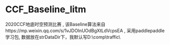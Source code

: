 # CCF_Baseline_litm
2020CCF地底时空预测比赛 ,
该Baseline算法来自https://mp.weixin.qq.com/s/1vJDOInUOdBgXtLdVcpsEA ,
采用paddlepaddle学习包,
数据放在strDataDir下，我默认写D:\comp\traffic\
